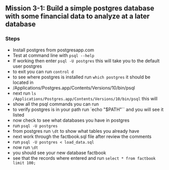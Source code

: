 ## Mission 3-1:  Build a simple postgres database with some financial data to analyze at a later database


### Steps
- Install postgres from postgresapp.com
- Test at command line with `psql --help`
- If working then enter `psql -U postgres` this will take you to the default user postgres
- to exit you can run `control d`
- to see where postgres is installed run `which postgres` it should be located in
- /Applications/Postgres.app/Contents/Versions/10/bin/psql
- next run `ls /Applications/Postgres.app/Contents/Versions/10/bin/psql` this will
- show all the psql commands you can run
- to verify postgres is in your path run `echo "$PATH"`` and you will see it listed
- now check to see what databases you have in postgres
- run `psql -U postgres`
- from postgres run `\dt` to show what tables you already have
- next work through the factbook.sql file after review the comments
- run `psql -U postgres < load_data.sql`
- now run `\dt`
- you should see your new database factbook
- see that the records where entered and run `select * from factbook limit 100;`
